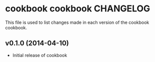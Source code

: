 # cookbook cookbook CHANGELOG
This file is used to list changes made in each version of the cookbook cookbook.

## v0.1.0 (2014-04-10)
- Initial release of cookbook
